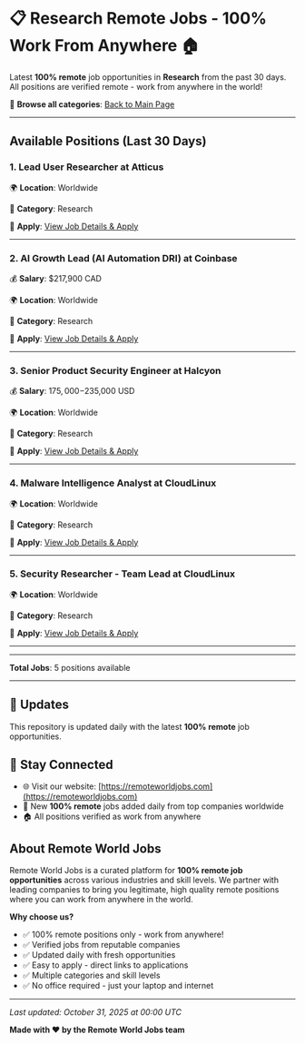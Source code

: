 # 📋 Research Remote Jobs - 100% Work From Anywhere 🏠

Latest **100% remote** job opportunities in **Research** from the past 30 days. All positions are verified remote - work from anywhere in the world!

🔗 **Browse all categories**: [Back to Main Page](README.md)

---

## Available Positions (Last 30 Days)

### 1. Lead User Researcher at Atticus

🌍 **Location**: Worldwide

📍 **Category**: Research

🔗 **Apply**: [View Job Details & Apply](https://remoteworldjobs.com/lead-user-researcher-atticus)

---

### 2. AI Growth Lead (AI Automation DRI) at Coinbase

💰 **Salary**: $217,900 CAD

🌍 **Location**: Worldwide

📍 **Category**: Research

🔗 **Apply**: [View Job Details & Apply](https://remoteworldjobs.com/ai-growth-lead-coinbase)

---

### 3. Senior Product Security Engineer at Halcyon

💰 **Salary**: $175,000-$235,000 USD

🌍 **Location**: Worldwide

📍 **Category**: Research

🔗 **Apply**: [View Job Details & Apply](https://remoteworldjobs.com/senior-product-security-engineer-halcyon)

---

### 4. Malware Intelligence Analyst at CloudLinux

🌍 **Location**: Worldwide

📍 **Category**: Research

🔗 **Apply**: [View Job Details & Apply](https://remoteworldjobs.com/malware-intelligence-analyst-cloudlinux)

---

### 5. Security Researcher - Team Lead at CloudLinux

🌍 **Location**: Worldwide

📍 **Category**: Research

🔗 **Apply**: [View Job Details & Apply](https://remoteworldjobs.com/security-researcher-team-lead-cloudlinux)

---


---

**Total Jobs**: 5 positions available

---

## 🔄 Updates

This repository is updated daily with the latest **100% remote** job opportunities.

## 📧 Stay Connected

- 🌐 Visit our website: [https://remoteworldjobs.com](https://remoteworldjobs.com)
- 💼 New **100% remote** jobs added daily from top companies worldwide
- 🏠 All positions verified as work from anywhere

## About Remote World Jobs

Remote World Jobs is a curated platform for **100% remote job opportunities** across various industries and skill levels. We partner with leading companies to bring you legitimate, high quality remote positions where you can work from anywhere in the world.

**Why choose us?**
- ✅ 100% remote positions only - work from anywhere!
- ✅ Verified jobs from reputable companies
- ✅ Updated daily with fresh opportunities
- ✅ Easy to apply - direct links to applications
- ✅ Multiple categories and skill levels
- ✅ No office required - just your laptop and internet

---

_Last updated: October 31, 2025 at 00:00 UTC_

**Made with ❤️ by the Remote World Jobs team**
